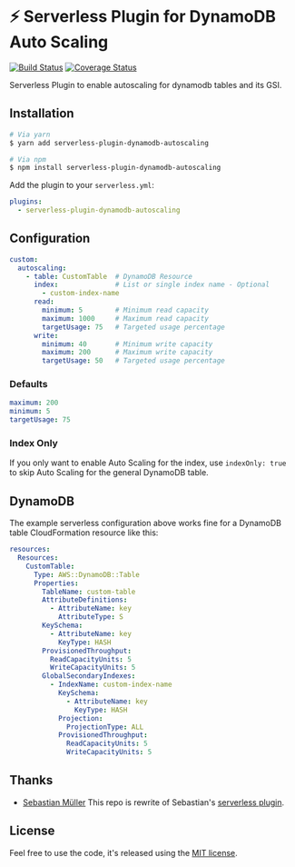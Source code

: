 # ⚡️ Serverless Plugin for DynamoDB Auto Scaling
[![Build Status][travis-image]][travis-url]
[![Coverage Status](https://coveralls.io/repos/github/ACloudGuru/serverless-plugin-dynamodb-autoscaling/badge.svg?branch=master)](https://coveralls.io/github/ACloudGuru/serverless-plugin-dynamodb-autoscaling?branch=master)

Serverless Plugin to enable autoscaling for dynamodb tables and its GSI.

## Installation


```bash
# Via yarn
$ yarn add serverless-plugin-dynamodb-autoscaling

# Via npm
$ npm install serverless-plugin-dynamodb-autoscaling
```

Add the plugin to your `serverless.yml`:

```yaml
plugins:
  - serverless-plugin-dynamodb-autoscaling
```

## Configuration


```yaml
custom:
  autoscaling:
    - table: CustomTable  # DynamoDB Resource 
      index:              # List or single index name - Optional
        - custom-index-name
      read:
        minimum: 5        # Minimum read capacity
        maximum: 1000     # Maximum read capacity
        targetUsage: 75   # Targeted usage percentage
      write:
        minimum: 40       # Minimum write capacity
        maximum: 200      # Maximum write capacity
        targetUsage: 50   # Targeted usage percentage
```

### Defaults

```yaml
maximum: 200
minimum: 5
targetUsage: 75
```

### Index Only

If you only want to enable Auto Scaling for the index, use `indexOnly: true` to skip Auto Scaling for the general DynamoDB table.


## DynamoDB

The example serverless configuration above works fine for a DynamoDB table CloudFormation resource like this:

```yaml
resources:
  Resources:
    CustomTable:
      Type: AWS::DynamoDB::Table
      Properties:
        TableName: custom-table
        AttributeDefinitions:
          - AttributeName: key
            AttributeType: S
        KeySchema:
          - AttributeName: key
            KeyType: HASH
        ProvisionedThroughput:
          ReadCapacityUnits: 5
          WriteCapacityUnits: 5
        GlobalSecondaryIndexes:
          - IndexName: custom-index-name
            KeySchema:
              - AttributeName: key
                KeyType: HASH
            Projection:
              ProjectionType: ALL
            ProvisionedThroughput:
              ReadCapacityUnits: 5
              WriteCapacityUnits: 5
```


## Thanks

- [Sebastian Müller](https://github.com/sbstjn) This repo is rewrite of Sebastian's [serverless plugin](https://github.com/sbstjn/serverless-dynamodb-autoscaling).


## License

Feel free to use the code, it's released using the [MIT license](LICENSE.md).

[travis-image]: https://travis-ci.org/ACloudGuru/serverless-plugin-dynamodb-autoscaling.svg?branch=master
[travis-url]: https://travis-ci.org/ACloudGuru/serverless-plugin-dynamodb-autoscaling
